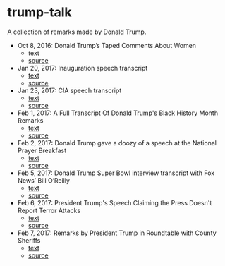 # trump-talk
A collection of remarks made by Donald Trump.

- Oct 8, 2016: Donald Trump’s Taped Comments About Women
  - [text](https://raw.githubusercontent.com/proxpero/trump-talk/master/comments-about-women-oct-2016.txt)
  - [source](https://www.nytimes.com/2016/10/08/us/donald-trump-tape-transcript.html?_r=0)
- Jan 20, 2017: Inauguration speech transcript
  - [text](https://raw.githubusercontent.com/proxpero/trump-talk/master/trump-inauguration-speech-jan-2017.txt)
  - [source](http://www.politico.com/story/2017/01/full-text-donald-trump-inauguration-speech-transcript-233907)
- Jan 23, 2017: CIA speech transcript
  - [text](https://raw.githubusercontent.com/proxpero/trump-talk/master/cia-jan-2017.txt)
  - [source](http://www.cbsnews.com/news/trump-cia-speech-transcript/)
- Feb 1, 2017: A Full Transcript Of Donald Trump's Black History Month Remarks
  - [text](https://raw.githubusercontent.com/proxpero/trump-talk/master/black-history-month-2017.txt)
  - [source](http://theconcourse.deadspin.com/a-full-transcript-of-donald-trumps-black-history-month-1791871370)
- Feb 2, 2017: Donald Trump gave a doozy of a speech at the National Prayer Breakfast
  - [text](https://raw.githubusercontent.com/proxpero/trump-talk/master/prayer-breakfast-feb-2017.txt)
  - [source](https://www.washingtonpost.com/pb/news/the-fix/wp/2017/02/02/donald-trump-gave-a-doozy-of-a-speech-at-the-national-prayer-breakfast)
- Feb 5, 2017: Donald Trump Super Bowl interview transcript with Fox News’ Bill O’Reilly
  - [text](https://raw.githubusercontent.com/proxpero/trump-talk/master/2017-2-5-superbowl-interview-with-bill-oreilly.txt)
  - [source](http://www.sbnation.com/2017/2/5/14516156/donald-trump-interview-transcript-bill-oreilly-super-bowl-2017)
- Feb 6, 2017: President Trump's Speech Claiming the Press Doesn't Report Terror Attacks
  - [text](https://raw.githubusercontent.com/proxpero/trump-talk/master/2017-2-6-macdill-air-force-base.txt)
  - [source](http://time.com/4661658/donald-trump-terror-attacks-speech-macdill-air-force-base/)
- Feb 7, 2017: Remarks by President Trump in Roundtable with County Sheriffs
  - [text](https://raw.githubusercontent.com/proxpero/trump-talk/master/2017-2-7-roundtable-with-county-sheriffs.txt)
  - [source](https://www.whitehouse.gov/the-press-office/2017/02/07/remarks-president-trump-roundtable-county-sheriffs)